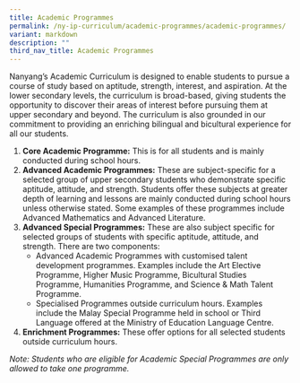 ```yaml
---
title: Academic Programmes
permalink: /ny-ip-curriculum/academic-programmes/academic-programmes/
variant: markdown
description: ""
third_nav_title: Academic Programmes
---
```

Nanyang’s Academic Curriculum is designed to enable students to pursue a course of study based on aptitude, strength, interest, and aspiration. At the lower secondary levels, the curriculum is broad-based, giving students the opportunity to discover their areas of interest before pursuing them at upper secondary and beyond. The curriculum is also grounded in our commitment to providing an enriching bilingual and bicultural experience for all our students. 
<ol>
	<li><strong>Core Academic Programme:</strong> This is for all students and is mainly conducted during school hours.</li>
	<li><strong>Advanced Academic Programmes:</strong> These are subject-specific for a selected group of upper secondary students who demonstrate specific aptitude, attitude, and strength. Students offer these subjects at greater depth of learning and lessons are mainly conducted during school hours unless otherwise stated. Some examples of these programmes include Advanced Mathematics and Advanced Literature.</li>
	<li><strong>Advanced Special Programmes:</strong> These are also subject specific for selected groups of students with specific aptitude, attitude, and strength. There are two components: 
 <ul>
 <li>Advanced Academic Programmes with customised talent development programmes. Examples include the Art Elective Programme, Higher Music Programme, Bicultural Studies Programme, Humanities Programme, and Science &amp; Math Talent Programme.</li>
 <li>Specialised Programmes outside curriculum hours. Examples include the Malay Special Programme held in school or Third Language offered at the Ministry of Education Language Centre.</li></ul>
</li>		
	<li><strong>Enrichment Programmes:</strong> These offer options for all selected students outside curriculum hours. </li>
	</ol>

<i>Note: Students who are eligible for Academic Special Programmes are only allowed to take one programme. 
</i>